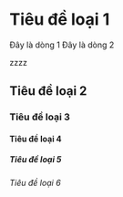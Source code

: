 # Tiêu đề loại 1
Đây là dòng 1
Đây là dòng 2



zzzz
## Tiêu đề loại 2
### Tiêu đề loại 3
#### Tiêu đề loại 4
##### Tiêu đề loại 5
###### Tiêu đề loại 6
